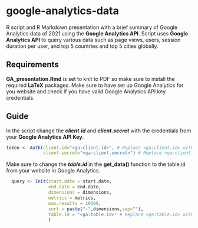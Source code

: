# google-analytics-data
R script and R Markdown presentation with a brief summary of Google Analytics data of 2021 using the **Google Analytics API**. Script uses **Google Analytics API** to query various data such as page views, users, session duration per user, and top 5 countries and top 5 cities globally.

## Requirements

**GA_presentation.Rmd** is set to knit to PDF so make sure to install the required **LaTeX** packages. Make sure to have set up Google Analytics for you website and check if you have valid Google Analytics API key credentials.

## Guide

In the script change the ***client.id*** and ***client.secret*** with the credentials from your **Google Analytics API Key**.

```r
token <- Auth(client.id="<ga:client.id>", # Replace <ga:client.id> with actual client.id
              client.secret="<ga:client.secret>") # Replace <ga:client.secret> with actual client.secret
```

Make sure to change the ***table.id*** in the **get_data()** function to the table.id from your website in Google Analytics.

```r
  query <- Init(start.date = start.date,
                end.date = end.date,
                dimensions = dimensions,
                metrics = metrics,
                max.results = 10000,
                sort = paste("-",dimensions,sep=""),
                table.id = "<ga:table.id>" # Replace <ga:table.id> with actual table.id
                )
```
